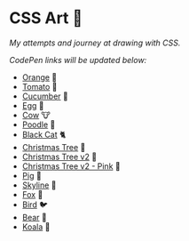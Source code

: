 # CSS Art 🎨 #

*My attempts and journey at drawing with CSS.*

*CodePen links will be updated below:*

* [Orange](https://codepen.io/aradevich/pen/LYRLQxV) 🍊
* [Tomato](https://codepen.io/aradevich/pen/oNzwXzb) 🍅
* [Cucumber](https://codepen.io/aradevich/pen/zYKwPyR) 🥒
* [Egg](https://codepen.io/aradevich/pen/zYKwPyR) 🥚
* [Cow](https://codepen.io/aradevich/pen/JjRbWyK) 🐮
* [Poodle](https://codepen.io/aradevich/pen/yLaaxxy) 🐩
* [Black Cat](https://codepen.io/aradevich/pen/abmmzMy) 🐈
* [Christmas Tree](https://codepen.io/aradevich/pen/WNGQaVL) 🎄
* [Christmas Tree v2](https://codepen.io/aradevich/pen/KKgVLbB) 🎄
* [Christmas Tree v2 - Pink](https://codepen.io/aradevich/pen/GRjoyMb) 🎄
* [Pig](https://codepen.io/aradevich/pen/YzGyPWb) 🐷
* [Skyline](https://codepen.io/aradevich/pen/ExgaOKv) 🌃
* [Fox](https://codepen.io/aradevich/pen/NWRPLNj) 🦊
* [Bird](https://codepen.io/aradevich/pen/LYRELrM) 🐦
* [Bear](https://codepen.io/aradevich/pen/oNzNKWX) 🐻
* [Koala](https://codepen.io/aradevich/pen/bGwGPve) 🐨

